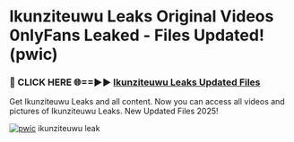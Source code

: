 # Ikunziteuwu Leaks Original Videos 0nlyFans Leaked - Files Updated! (pwic)

<h3>🔴 CLICK HERE 🌐==►► <a href="https://tinyurl.com/4seja8ks" rel="nofollow">Ikunziteuwu Leaks Updated Files</a></h3>

Get Ikunziteuwu Leaks and all content. Now you can access all videos and pictures of Ikunziteuwu Leaks. New Updated Files 2025!

[![pwic](https://i.imgur.com/EWjZXRe.gif)](https://tinyurl.com/4seja8ks)
ikunziteuwu leak